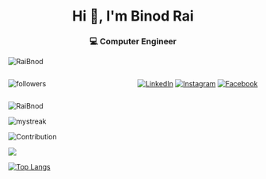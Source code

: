 <h1 align="center">Hi 👋, I'm Binod Rai</h1>

<h3 align="center">💻 Computer Engineer</h3>

<p align="left"> <img src="https://komarev.com/ghpvc/?username=RaiBnod&label=Profile%20views&color=0e75b6&style=flat" alt="RaiBnod" /> </p>
<div style="display:flex; justify-content:space-between; align-items:center; margin: 2em 0;">
<img alt="followers" title="Follow me on Github" src="https://img.shields.io/github/followers/RaiBnod?color=236ad3&style=for-the-badge&logo=github&label=Follow"/>
<div>
<a href="https://www.linkedin.com/in/RaiBnod/" target="_blank"><img src="https://img.shields.io/badge/LinkedIn-%230077B5.svg?&style=flat-square&logo=linkedin&logoColor=white" alt="LinkedIn"></a>
<a href="https://www.instagram.com/raibnod/" target="_blank"><img src="https://img.shields.io/badge/Instagram-%23E4405F.svg?&style=flat-square&logo=instagram&logoColor=white" alt="Instagram"></a>
<a href="https://www.facebook.com/binodraee" target="_blank"><img src="https://img.shields.io/badge/Facebook-%231877F2.svg?&style=flat-square&logo=facebook&logoColor=white" alt="Facebook"></a>
</div>
</div>
<p><img align="center" src="https://github-readme-stats.vercel.app/api?username=RaiBnod&show_icons=true&locale=en" alt="RaiBnod"/></p>

<img src="https://github-readme-streak-stats.herokuapp.com/?user=RaiBnod&theme=tokyonight" alt="mystreak"/>

![Contribution](https://activity-graph.herokuapp.com/graph?username=RaiBnod&theme=react-dark&hide_border=true&area=true)

<img src="https://github-profile-trophy.vercel.app/?username=RaiBnod&theme=juicyfresh&no-bg=true" />

[![Top Langs](https://github-readme-stats.vercel.app/api/top-langs/?username=RaiBnod&layout=compact)](https://github.com/anuraghazra/github-readme-stats)
